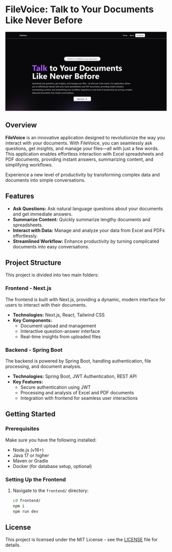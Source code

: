 # FileVoice: Talk to Your Documents Like Never Before

![FileVoice Banner](./images/readme.png)

## Overview

**FileVoice** is an innovative application designed to revolutionize the way you interact with your documents. With FileVoice, you can seamlessly ask questions, get insights, and manage your files—all with just a few words. This application enables effortless interaction with Excel spreadsheets and PDF documents, providing instant answers, summarizing content, and simplifying workflows.

Experience a new level of productivity by transforming complex data and documents into simple conversations.

## Features

- **Ask Questions:** Ask natural language questions about your documents and get immediate answers.
- **Summarize Content:** Quickly summarize lengthy documents and spreadsheets.
- **Interact with Data:** Manage and analyze your data from Excel and PDFs effortlessly.
- **Streamlined Workflow:** Enhance productivity by turning complicated documents into easy conversations.

## Project Structure

This project is divided into two main folders:

### Frontend - Next.js

The frontend is built with Next.js, providing a dynamic, modern interface for users to interact with their documents.

- **Technologies:** Next.js, React, Tailwind CSS
- **Key Components:**
  - Document upload and management
  - Interactive question-answer interface
  - Real-time insights from uploaded files

### Backend - Spring Boot

The backend is powered by Spring Boot, handling authentication, file processing, and document analysis.

- **Technologies:** Spring Boot, JWT Authentication, REST API
- **Key Features:**
  - Secure authentication using JWT
  - Processing and analysis of Excel and PDF documents
  - Integration with frontend for seamless user interactions

## Getting Started

### Prerequisites

Make sure you have the following installed:

- Node.js (v16+)
- Java 17 or higher
- Maven or Gradle
- Docker (for database setup, optional)

### Setting Up the Frontend

1. Navigate to the `frontend/` directory:

   ```bash
   cd frontend/
   npm i
   npm run dev
   
## License

This project is licensed under the MIT License - see the [LICENSE](LICENSE) file for details.
